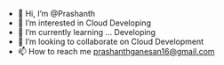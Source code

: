 - 👋 Hi, I’m @Prashanth
- 👀 I’m interested in Cloud Developing
- 🌱 I’m currently learning ... Developing
- 💞️ I’m looking to collaborate on Cloud Development
- 📫 How to reach me prashanthganesan16@gmail.com


